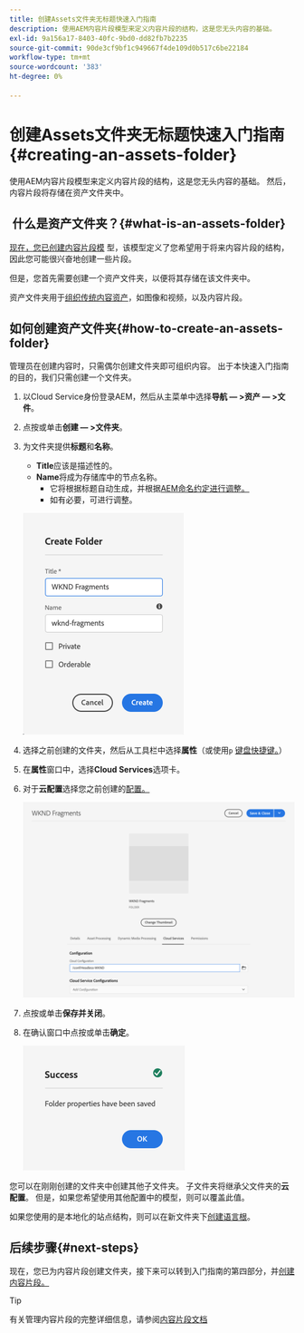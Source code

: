 ```yaml
---
title: 创建Assets文件夹无标题快速入门指南
description: 使用AEM内容片段模型来定义内容片段的结构，这是您无头内容的基础。
exl-id: 9a156a17-8403-40fc-9bd0-dd82fb7b2235
source-git-commit: 90de3cf9bf1c949667f4de109d0b517c6be22184
workflow-type: tm+mt
source-wordcount: '383'
ht-degree: 0%

---
```


# 创建Assets文件夹无标题快速入门指南{#creating-an-assets-folder}

使用AEM内容片段模型来定义内容片段的结构，这是您无头内容的基础。 然后，内容片段将存储在资产文件夹中。

##  什么是资产文件夹？{#what-is-an-assets-folder}

[现在，您已创建内容片段模](create-content-model.md) 型，该模型定义了您希望用于将来内容片段的结构，因此您可能很兴奋地创建一些片段。

但是，您首先需要创建一个资产文件夹，以便将其存储在该文件夹中。

资产文件夹用于[组织传统内容资产](/help/assets/manage-digital-assets.md)，如图像和视频，以及内容片段。

## 如何创建资产文件夹{#how-to-create-an-assets-folder}

管理员在创建内容时，只需偶尔创建文件夹即可组织内容。 出于本快速入门指南的目的，我们只需创建一个文件夹。

1. 以Cloud Service身份登录AEM，然后从主菜单中选择&#x200B;**导航 — >资产 — >文件**。
1. 点按或单击&#x200B;**创建 — >文件夹**。
1. 为文件夹提供&#x200B;**标题**&#x200B;和&#x200B;**名称**。
   * **Title**&#x200B;应该是描述性的。
   * **Name**&#x200B;将成为存储库中的节点名称。
      * 它将根据标题自动生成，并根据[AEM命名约定进行调整。](/help/implementing/developing/introduction/naming-conventions.md)
      * 如有必要，可进行调整。

   ![创建文件夹](../assets/assets-folder-create.png)
1. 选择之前创建的文件夹，然后从工具栏中选择&#x200B;**属性**（或使用`p` [键盘快捷键。](/help/sites-cloud/authoring/getting-started/keyboard-shortcuts.md)）
1. 在&#x200B;**属性**&#x200B;窗口中，选择&#x200B;**Cloud Services**&#x200B;选项卡。
1. 对于&#x200B;**云配置**&#x200B;选择您之前创建的[配置。](create-configuration.md)

   ![配置资产文件夹](../assets/assets-folder-configure.png)
1. 点按或单击&#x200B;**保存并关闭**。
1. 在确认窗口中点按或单击&#x200B;**确定**。

   ![确认窗口](../assets/assets-folder-confirmation.png)

您可以在刚刚创建的文件夹中创建其他子文件夹。 子文件夹将继承父文件夹的&#x200B;**云配置**。 但是，如果您希望使用其他配置中的模型，则可以覆盖此值。

如果您使用的是本地化的站点结构，则可以在新文件夹下[创建语言根](/help/assets/translate-assets.md)。

## 后续步骤{#next-steps}

现在，您已为内容片段创建文件夹，接下来可以转到入门指南的第四部分，并[创建内容片段。](create-content-fragment.md)

>[!TIP]
>
>有关管理内容片段的完整详细信息，请参阅[内容片段文档](/help/assets/content-fragments/content-fragments.md)
